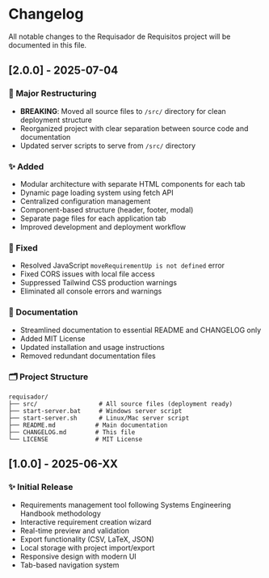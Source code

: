 # Changelog

All notable changes to the Requisador de Requisitos project will be documented in this file.

## [2.0.0] - 2025-07-04

### 🚀 Major Restructuring
- **BREAKING**: Moved all source files to `/src/` directory for clean deployment structure
- Reorganized project with clear separation between source code and documentation
- Updated server scripts to serve from `/src/` directory

### ✨ Added
- Modular architecture with separate HTML components for each tab
- Dynamic page loading system using fetch API
- Centralized configuration management
- Component-based structure (header, footer, modal)
- Separate page files for each application tab
- Improved development and deployment workflow

### 🔧 Fixed
- Resolved JavaScript `moveRequirementUp is not defined` error
- Fixed CORS issues with local file access
- Suppressed Tailwind CSS production warnings
- Eliminated all console errors and warnings

### 📝 Documentation
- Streamlined documentation to essential README and CHANGELOG only
- Added MIT License
- Updated installation and usage instructions
- Removed redundant documentation files

### 🗂️ Project Structure
```
requisador/
├── src/                 # All source files (deployment ready)
├── start-server.bat     # Windows server script  
├── start-server.sh      # Linux/Mac server script
├── README.md           # Main documentation
├── CHANGELOG.md        # This file
└── LICENSE             # MIT License
```

## [1.0.0] - 2025-06-XX

### ✨ Initial Release
- Requirements management tool following Systems Engineering Handbook methodology
- Interactive requirement creation wizard
- Real-time preview and validation
- Export functionality (CSV, LaTeX, JSON)
- Local storage with project import/export
- Responsive design with modern UI
- Tab-based navigation system
